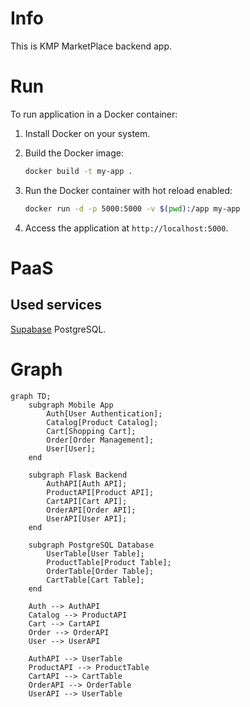 # Info

This is KMP MarketPlace backend app.

# Run

To run application in a Docker container:

1. Install Docker on your system.

2. Build the Docker image:

    ```bash
    docker build -t my-app .
    ```

3. Run the Docker container with hot reload enabled:

    ```bash
    docker run -d -p 5000:5000 -v $(pwd):/app my-app
    ```

4. Access the application at `http://localhost:5000`.

# PaaS

## Used services

[Supabase](https://supabase.com/dashboard/project/ulwhvgtkewyxpcubqfjq) PostgreSQL.

# Graph

```mermaid
graph TD;
    subgraph Mobile App
        Auth[User Authentication];
        Catalog[Product Catalog];
        Cart[Shopping Cart];
        Order[Order Management];
        User[User];
    end

    subgraph Flask Backend
        AuthAPI[Auth API];
        ProductAPI[Product API];
        CartAPI[Cart API];
        OrderAPI[Order API];
        UserAPI[User API];
    end

    subgraph PostgreSQL Database
        UserTable[User Table];
        ProductTable[Product Table];
        OrderTable[Order Table];
        CartTable[Cart Table];
    end

    Auth --> AuthAPI
    Catalog --> ProductAPI
    Cart --> CartAPI
    Order --> OrderAPI
    User --> UserAPI

    AuthAPI --> UserTable
    ProductAPI --> ProductTable
    CartAPI --> CartTable
    OrderAPI --> OrderTable
    UserAPI --> UserTable
```